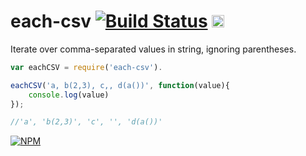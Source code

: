 # each-csv [![Build Status](https://travis-ci.org/dfcreative/each-csv.svg?branch=master)](https://travis-ci.org/dfcreative/each-csv) <img src="http://upload.wikimedia.org/wikipedia/commons/6/62/PD-icon.svg" width="20"/></a>

Iterate over comma-separated values in string, ignoring parentheses.

```js
var eachCSV = require('each-csv').

eachCSV('a, b(2,3), c,, d(a())', function(value){
	console.log(value)
});

//'a', 'b(2,3)', 'c', '', 'd(a())'
```


[![NPM](https://nodei.co/npm/each-csv.png?downloads=true&downloadRank=true&stars=true)](https://nodei.co/npm/each-csv/)
